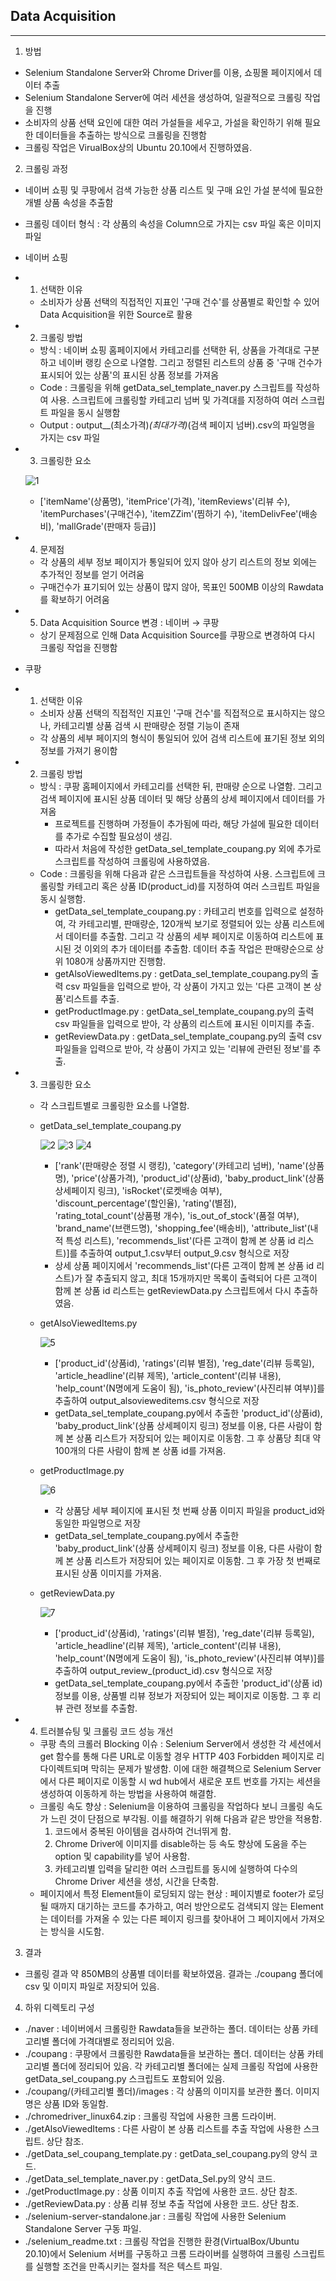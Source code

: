 ## Data Acquisition

---

1. 방법
- Selenium Standalone Server와 Chrome Driver를 이용, 쇼핑몰 페이지에서 데이터 추출
- Selenium Standalone Server에 여러 세션을 생성하여, 일괄적으로 크롤링 작업을 진행
- 소비자의 상품 선택 요인에 대한 여러 가설들을 세우고, 가설을 확인하기 위해 필요한 데이터들을 추출하는 방식으로 크롤링을 진행함
- 크롤링 작업은 VirualBox상의 Ubuntu 20.10에서 진행하였음.

 2. 크롤링 과정

- 네이버 쇼핑 및 쿠팡에서 검색 가능한 상품 리스트 및 구매 요인 가설 분석에 필요한 개별 상품 속성을 추출함
- 크롤링 데이터 형식 : 각 상품의 속성을 Column으로 가지는 csv 파일 혹은 이미지 파일

- 네이버 쇼핑
- 1. 선택한 이유
    - 소비자가 상품 선택의 직접적인 지표인 '구매 건수'를 상품별로 확인할 수 있어 Data Acquisition을 위한 Source로 활용
- 2.  크롤링 방법
    - 방식 : 네이버 쇼핑 홈페이지에서 카테고리를 선택한 뒤, 상품을 가격대로 구분하고 네이버 랭킹 순으로 나열함. 그리고 정렬된 리스트의 상품 중 '구매 건수가 표시되어 있는 상품'의 표시된 상품 정보를 가져옴
    - Code : 크롤링을 위해 getData_sel_template_naver.py 스크립트를 작성하여 사용. 스크립트에 크롤링할 카테고리 넘버 및 가격대를 지정하여 여러 스크립트 파일을 동시 실행함
    - Output : output__(최소가격)_(최대가격)_(검색 페이지 넘버).csv의 파일명을 가지는 csv 파일
- 3.  크롤링한 요소

    ![1](https://user-images.githubusercontent.com/80512975/121628141-a4eec400-cab3-11eb-8aed-39189991eea6.png)

    - ['itemName'(상품명), 'itemPrice'(가격), 'itemReviews'(리뷰 수), 'itemPurchases'(구매건수), 'itemZZim'(찜하기 수), 'itemDelivFee'(배송비), 'mallGrade'(판매자 등급)]
- 4.  문제점
    - 각 상품의 세부 정보 페이지가 통일되어 있지 않아 상기 리스트의 정보 외에는 추가적인 정보를 얻기 어려움
    - 구매건수가 표기되어 있는 상품이 많지 않아, 목표인 500MB 이상의 Rawdata를 확보하기 어려움
- 5. Data Acquisition Source 변경 : 네이버 → 쿠팡
    - 상기 문제점으로 인해 Data Acquisition Source를 쿠팡으로 변경하여 다시 크롤링 작업을 진행함

- 쿠팡
- 1. 선택한 이유
    - 소비자 상품 선택의 직접적인 지표인 '구매 건수'를 직접적으로 표시하지는 않으나, 카테고리별 상품 검색 시 판매량순 정렬 기능이 존재
    - 각 상품의 세부 페이지의 형식이 통일되어 있어 검색 리스트에 표기된 정보 외의 정보를 가져기 용이함
- 2. 크롤링 방법
    - 방식 : 쿠팡 홈페이지에서 카테고리를 선택한 뒤, 판매량 순으로 나열함. 그리고 검색 페이지에 표시된 상품 데이터 및 해당 상품의 상세 페이지에서 데이터를 가져옴
        - 프로젝트를 진행하며 가정들이 추가됨에 따라, 해당 가설에 필요한 데이터를 추가로 수집할 필요성이 생김.
        - 따라서 처음에 작성한 getData_sel_template_coupang.py 외에 추가로 스크립트를 작성하여 크롤링에 사용하였음.
    - Code : 크롤링을 위해 다음과 같은 스크립트들을 작성하여 사용. 스크립트에 크롤링할 카테고리 혹은 상품 ID(product_id)를 지정하여 여러 스크립트 파일을 동시 실행함.
        - getData_sel_template_coupang.py : 카테고리 번호를 입력으로 설정하여, 각 카테고리별, 판매량순, 120개씩 보기로 정렬되어 있는 상품 리스트에서 데이터를 추출함. 그리고 각 상품의 세부 페이지로 이동하여 리스트에 표시된 것 이외의 추가 데이터를 추출함. 데이터 추출 작업은 판매량순으로 상위 1080개 상품까지만 진행함.
        - getAlsoViewedItems.py : getData_sel_template_coupang.py의 출력 csv 파일들을 입력으로 받아,  각 상품이 가지고 있는 '다른 고객이 본 상품'리스트를 추출.
        - getProductImage.py : getData_sel_template_coupang.py의 출력 csv 파일들을 입력으로 받아,  각 상품의 리스트에 표시된 이미지를 추출.
        - getReviewData.py : getData_sel_template_coupang.py의 출력 csv 파일들을 입력으로 받아,  각 상품이 가지고 있는 '리뷰에 관련된 정보'를 추출.
- 3. 크롤링한 요소
    - 각 스크립트별로 크롤링한 요소를 나열함.
    - getData_sel_template_coupang.py

        ![2](https://user-images.githubusercontent.com/80512975/121628304-e4b5ab80-cab3-11eb-912b-5f5f34f2d9bf.png)
        ![3](https://user-images.githubusercontent.com/80512975/121628310-e8e1c900-cab3-11eb-9a4d-096a3ca3020b.png)
        ![4](https://user-images.githubusercontent.com/80512975/121628330-f303c780-cab3-11eb-8ae6-1218676f68cf.png)

        - ['rank'(판매량순 정렬 시 랭킹), 'category'(카테고리 넘버), 'name'(상품명), 'price'(상품가격), 'product_id'(상품id), 'baby_product_link'(상품 상세페이지 링크), 'isRocket'(로켓배송 여부), 'discount_percentage'(할인율), 'rating'(별점), 'rating_total_count'(상품평 개수), 'is_out_of_stock'(품절 여부), 'brand_name'(브랜드명), 'shopping_fee'(배송비), 'attribute_list'(내적 특성 리스트), 'recommends_list'(다른 고객이 함께 본 상품 id 리스트)]를 추출하여 output_1.csv부터 output_9.csv 형식으로 저장
        - 상세 상품 페이지에서  'recommends_list'(다른 고객이 함께 본 상품 id 리스트)가 잘 추출되지 않고, 최대 15개까지만 목록이 출력되어 다른 고객이 함께 본 상품 id 리스트는 getReviewData.py 스크립트에서 다시 추출하였음.
    - getAlsoViewedItems.py

        ![5](https://user-images.githubusercontent.com/80512975/121628605-76bdb400-cab4-11eb-85f3-8a021778d2a7.png)

        - ['product_id'(상품id), 'ratings'(리뷰 별점), 'reg_date'(리뷰 등록일), 'article_headline'(리뷰 제목), 'article_content'(리뷰 내용), 'help_count'(N명에게 도움이 됨), 'is_photo_review'(사진리뷰 여부)]를 추출하여 output_alsovieweditems.csv 형식으로 저장
        - getData_sel_template_coupang.py에서 추출한  'product_id'(상품id), 'baby_product_link'(상품 상세페이지 링크) 정보를 이용, 다른 사람이 함께 본 상품 리스트가 저장되어 있는 페이지로 이동함. 그 후 상품당 최대 약 100개의 다른 사람이 함께 본 상품 id를 가져옴.
    - getProductImage.py

        ![6](https://user-images.githubusercontent.com/80512975/121628466-3fe79e00-cab4-11eb-9941-3eab8f83fe8a.png)

        - 각 상품당 세부 페이지에 표시된 첫 번째 상품 이미지 파일을 product_id와 동일한 파일명으로 저장
        - getData_sel_template_coupang.py에서 추출한 'baby_product_link'(상품 상세페이지 링크) 정보를 이용, 다른 사람이 함께 본 상품 리스트가 저장되어 있는 페이지로 이동함. 그 후 가장 첫 번째로 표시된 상품 이미지를 가져옴.
    - getReviewData.py

        ![7](https://user-images.githubusercontent.com/80512975/121628578-660d3e00-cab4-11eb-9252-0293c43673d2.png)

        - ['product_id'(상품id), 'ratings'(리뷰 별점), 'reg_date'(리뷰 등록일), 'article_headline'(리뷰 제목), 'article_content'(리뷰 내용), 'help_count'(N명에게 도움이 됨), 'is_photo_review'(사진리뷰 여부)]를 추출하여 output_review_(product_id).csv 형식으로 저장
        - getData_sel_template_coupang.py에서 추출한 'product_id'(상품 id) 정보를 이용, 상품별 리뷰 정보가 저장되어 있는 페이지로 이동함. 그 후 리뷰 관련 정보를 추출함.
- 4. 트러블슈팅 및 크롤링 코드 성능 개선
    - 쿠팡 측의 크롤러 Blocking 이슈 : Selenium Server에서 생성한 각 세션에서 get 함수를 통해 다른 URL로 이동할 경우 HTTP 403 Forbidden 페이지로 리다이렉트되며 막히는 문제가 발생함. 이에 대한 해결책으로 Selenium Server에서 다른 페이지로 이동할 시 wd hub에서 새로운 포트 번호를 가지는 세션을 생성하여 이동하게 하는 방법을 사용하여 해결함.
    - 크롤링 속도 향상 : Selenium을 이용하여 크롤링을 작업하다 보니 크롤링 속도가 느린 것이 단점으로 부각됨. 이를 해결하기 위해 다음과 같은 방안을 적용함.
        1. 코드에서 중복된 아이템을 검사하여 건너뛰게 함.
        2. Chrome Driver에 이미지를 disable하는 등 속도 향상에 도움을 주는 option 및 capability를 넣어 사용함.
        3. 카테고리별 입력을 달리한 여러 스크립트를 동시에 실행하여  다수의 Chrome Driver 세션을 생성, 시간을 단축함.
    - 페이지에서 특정 Element들이 로딩되지 않는 현상 : 페이지별로 footer가 로딩될 때까지 대기하는 코드를 추가하고, 여러 방안으로도 검색되지 않는 Element는 데이터를 가져올 수 있는 다른 페이지 링크를 찾아내어 그 페이지에서 가져오는 방식을 시도함.

3.  결과

- 크롤링 결과 약 850MB의 상품별 데이터를 확보하였음. 결과는 ./coupang 폴더에 csv 및 이미지 파일로 저장되어 있음.

4. 하위 디렉토리 구성

- ./naver : 네이버에서 크롤링한 Rawdata들을 보관하는 폴더. 데이터는 상품 카테고리별 폴더에 가격대별로 정리되어 있음.
- ./coupang : 쿠팡에서 크롤링한 Rawdata들을 보관하는 폴더. 데이터는 상품 카테고리별 폴더에 정리되어 있음. 각 카테고리별 폴더에는 실제 크롤링 작업에 사용한 getData_sel_coupang.py 스크립트도 포함되어 있음.
- ./coupang/(카테고리별 폴더)/images : 각 상품의 이미지를 보관한 폴더. 이미지명은 상품 ID와 동일함.
- ./chromedriver_linux64.zip : 크롤링 작업에 사용한 크롬 드라이버.
- ./getAlsoViewedItems : 다른 사람이 본 상품 리스트를 추출 작업에 사용한 스크립트. 상단 참조.
- ./getData_sel_coupang_template.py : getData_sel_coupang.py의 양식 코드.
- ./getData_sel_template_naver.py : getData_Sel.py의 양식 코드.
- ./getProductImage.py : 상품 이미지 추출 작업에 사용한 코드. 상단 참조.
- ./getReviewData.py : 상품 리뷰 정보 추출 작업에 사용한 코드. 상단 참조.
- ./selenium-server-standalone.jar : 크롤링 작업에 사용한 Selenium Standalone Server 구동 파일.
- ./selenium_readme.txt : 크롤링 작업을 진행한 환경(VirtualBox/Ubuntu 20.10)에서 Selenium 서버를 구동하고 크롬 드라이버를 실행하여 크롤링 스크립트를 실행할 조건을 만족시키는 절차를 적은 텍스트 파일.
